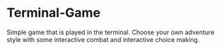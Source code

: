 # Terminal-Game
Simple game that is played in the terminal. Choose your own adventure style with some interactive combat and interactive choice making.
